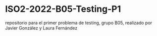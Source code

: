 # ISO2-2022-B05-Testing-P1
repositorio para el primer problema de testing, grupo B05, realizado por Javier González y Laura Fernández
